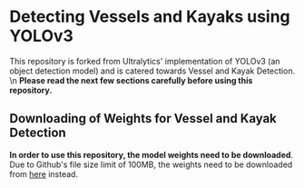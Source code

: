 # Detecting Vessels and Kayaks using YOLOv3

This repository is forked from Ultralytics' implementation of YOLOv3 (an object detection model) and is catered towards Vessel and Kayak Detection. \n
**Please read the next few sections carefully before using this repository.**

## Downloading of Weights for Vessel and Kayak Detection
**In order to use this repository, the model weights need to be downloaded**.
Due to Github's file size limit of 100MB, the weights need to be downloaded from [here](https://drive.google.com/file/d/1hgV7DGNPtnOMsAjWPQ47jEooxIBjC2lg/view?usp=sharing) instead.




